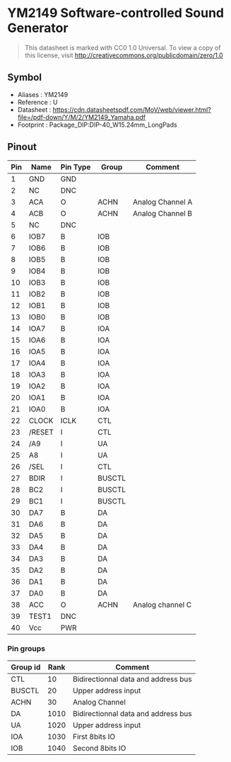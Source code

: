 # YM2149 Software-controlled Sound Generator

> This datasheet is marked with CC0 1.0
> Universal. To view a copy of this license, visit
> http://creativecommons.org/publicdomain/zero/1.0

## Symbol

* Aliases : YM2149
* Reference : U
* Datasheet : https://cdn.datasheetspdf.com/MoV/web/viewer.html?file=/pdf-down/Y/M/2/YM2149_Yamaha.pdf
* Footprint : Package_DIP:DIP-40_W15.24mm_LongPads

## Pinout

|Pin|Name|Pin Type|Group|Comment|
|---|---|---|---|---|
|1|GND|GND|||
|2|NC|DNC|||
|3|ACA|O|ACHN|Analog Channel A|
|4|ACB|O|ACHN|Analog Channel B|
|5|NC|DNC|||
|6|IOB7|B|IOB||
|7|IOB6|B|IOB||
|8|IOB5|B|IOB||
|9|IOB4|B|IOB||
|10|IOB3|B|IOB||
|11|IOB2|B|IOB||
|12|IOB1|B|IOB||
|13|IOB0|B|IOB||
|14|IOA7|B|IOA||
|15|IOA6|B|IOA||
|16|IOA5|B|IOA||
|17|IOA4|B|IOA||
|18|IOA3|B|IOA||
|19|IOA2|B|IOA||
|20|IOA1|B|IOA||
|21|IOA0|B|IOA||
|22|CLOCK|ICLK|CTL||
|23|/RESET|I|CTL||
|24|/A9|I|UA||
|25|A8|I|UA||
|26|/SEL|I|CTL||
|27|BDIR|I|BUSCTL||
|28|BC2|I|BUSCTL||
|29|BC1|I|BUSCTL||
|30|DA7|B|DA||
|31|DA6|B|DA|
|32|DA5|B|DA|
|33|DA4|B|DA|
|34|DA3|B|DA|
|35|DA2|B|DA|
|36|DA1|B|DA|
|37|DA0|B|DA|
|38|ACC|O|ACHN|Analog channel C|
|39|TEST1|DNC|||
|40|Vcc|PWR|||

### Pin groups

|Group id|Rank|Comment|
|---|---|---|
|CTL|10|Bidirectionnal data and address bus|
|BUSCTL|20|Upper address input|
|ACHN|30|Analog Channel|
|DA|1010|Bidirectionnal data and address bus|
|UA|1020|Upper address input|
|IOA|1030|First 8bits IO|
|IOB|1040|Second 8bits IO|
